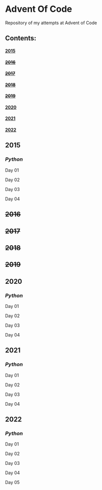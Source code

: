 # Advent Of Code
Repository of my attempts at Advent of Code

## Contents:
#### [2015](https://github.com/anna-lcg/AdventOfCodePython/new/main?readme=1#2015-1)
#### ~~[2016](https://github.com/anna-lcg/AdventOfCodePython/new/main?readme=1#2016-1)~~
#### ~~[2017](https://github.com/anna-lcg/AdventOfCodePython/new/main?readme=1#2017-1)~~
#### ~~[2018](https://github.com/anna-lcg/AdventOfCodePython/new/main?readme=1#2018-1)~~
#### ~~[2019](https://github.com/anna-lcg/AdventOfCodePython/new/main?readme=1#2019-1)~~
#### [2020](https://github.com/anna-lcg/AdventOfCodePython/new/main?readme=1#2020-1)
#### [2021](https://github.com/anna-lcg/AdventOfCodePython/new/main?readme=1#2021-1)
#### [2022](https://github.com/anna-lcg/AdventOfCodePython/new/main?readme=1#2022-1)




## **2015**
### *Python*
Day 01

Day 02

Day 03

Day 04
## **~~2016~~**
## **~~2017~~**
## **~~2018~~**
## **~~2019~~**
## **2020**
### *Python*
Day 01

Day 02

Day 03

Day 04
## **2021**
### *Python*
Day 01

Day 02

Day 03

Day 04
## **2022**
### *Python*
Day 01

Day 02

Day 03

Day 04

Day 05

